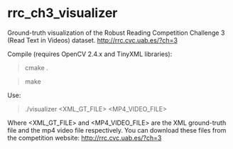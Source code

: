 # rrc_ch3_visualizer
Ground-truth visualization of the Robust Reading Competition Challenge 3 (Read Text in Videos) dataset. http://rrc.cvc.uab.es/?ch=3

Compile (requires OpenCV 2.4.x and TinyXML libraries):

>  cmake .

>  make

Use:

>  ./visualizer \<XML_GT_FILE\> \<MP4_VIDEO_FILE\>

Where \<XML_GT_FILE\> and \<MP4_VIDEO_FILE\> are the XML ground-truth file and the mp4 video file respectively. You can download these files from the competition website: http://rrc.cvc.uab.es/?ch=3

